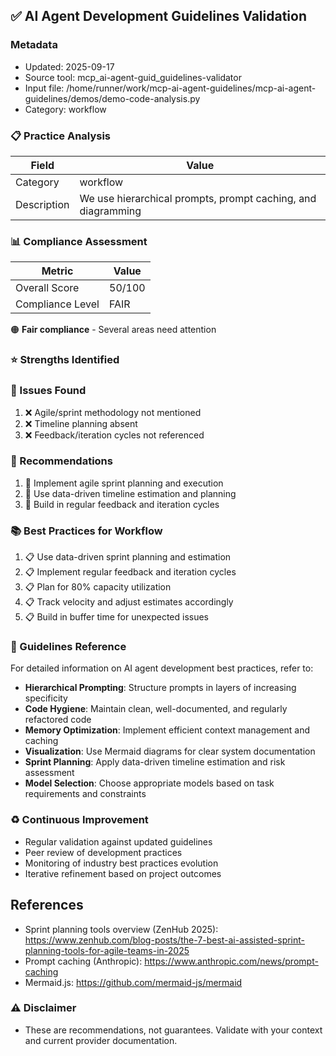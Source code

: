 ## ✅ AI Agent Development Guidelines Validation

### Metadata
- Updated: 2025-09-17
- Source tool: mcp_ai-agent-guid_guidelines-validator
- Input file: /home/runner/work/mcp-ai-agent-guidelines/mcp-ai-agent-guidelines/demos/demo-code-analysis.py
- Category: workflow

### 📋 Practice Analysis
| Field | Value |
|---|---|
| Category | workflow |
| Description | We use hierarchical prompts, prompt caching, and diagramming |

### 📊 Compliance Assessment
| Metric | Value |
|---|---|
| Overall Score | 50/100 |
| Compliance Level | FAIR |

🟠 **Fair compliance** - Several areas need attention

### ⭐ Strengths Identified


### 🐞 Issues Found
1. ❌ Agile/sprint methodology not mentioned
2. ❌ Timeline planning absent
3. ❌ Feedback/iteration cycles not referenced

### 🔧 Recommendations
1. 🔧 Implement agile sprint planning and execution
2. 🔧 Use data-driven timeline estimation and planning
3. 🔧 Build in regular feedback and iteration cycles

### 📚 Best Practices for Workflow
1. 📋 Use data-driven sprint planning and estimation
2. 📋 Implement regular feedback and iteration cycles
3. 📋 Plan for 80% capacity utilization
4. 📋 Track velocity and adjust estimates accordingly
5. 📋 Build in buffer time for unexpected issues

### 🔗 Guidelines Reference
For detailed information on AI agent development best practices, refer to:
- **Hierarchical Prompting**: Structure prompts in layers of increasing specificity
- **Code Hygiene**: Maintain clean, well-documented, and regularly refactored code
- **Memory Optimization**: Implement efficient context management and caching
- **Visualization**: Use Mermaid diagrams for clear system documentation
- **Sprint Planning**: Apply data-driven timeline estimation and risk assessment
- **Model Selection**: Choose appropriate models based on task requirements and constraints

### ♻️ Continuous Improvement
- Regular validation against updated guidelines
- Peer review of development practices
- Monitoring of industry best practices evolution
- Iterative refinement based on project outcomes

## References
- Sprint planning tools overview (ZenHub 2025): https://www.zenhub.com/blog-posts/the-7-best-ai-assisted-sprint-planning-tools-for-agile-teams-in-2025
- Prompt caching (Anthropic): https://www.anthropic.com/news/prompt-caching
- Mermaid.js: https://github.com/mermaid-js/mermaid




### ⚠️ Disclaimer
- These are recommendations, not guarantees. Validate with your context and current provider documentation.
